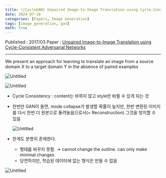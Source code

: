 ```yaml
---
title: \[CycleGAN] Unpaired Image-to-Image Translation using Cycle-Consistent Adversarial Networks
date: 2024-07-18
categories: [Papers, Image Generation]
tags: [image_generation, gan]
math: true
---
```


Published : 2017/03
Paper : [Unpaired Image-to-Image Translation using Cycle-Consistent Adversarial Networks](https://arxiv.org/abs/1703.10593)

---

We present an approach for learning to translate an image from a source domain X to a target domain Y in the absence of paired examples

![Untitled](https://file.notion.so/f/f/cd5446b3-d1e6-4b52-a9c7-209e3f3c6e02/c6838f8d-f871-48aa-857f-1ca9a89e38a0/Untitled.png?table=block&id=9326c586-c563-4105-8a5a-0a549e814beb&spaceId=cd5446b3-d1e6-4b52-a9c7-209e3f3c6e02&expirationTimestamp=1727481600000&signature=0-4W__X6ZiubZdjzmyZ2qKezmJAhI0FTNu03NKqgflc&downloadName=Untitled.png)

![Untitled](https://file.notion.so/f/f/cd5446b3-d1e6-4b52-a9c7-209e3f3c6e02/f3e44a67-6dbf-473e-a98d-5c0b71efa6dd/Untitled.png?table=block&id=303d5921-7dc6-48d5-a14a-08fe66c84933&spaceId=cd5446b3-d1e6-4b52-a9c7-209e3f3c6e02&expirationTimestamp=1727481600000&signature=hRj0NidhEsxM3WF5a98vbLzcaEUKRXw7hNBKCAzjk-U&downloadName=Untitled.png)

- Cycle Consistency : content는 바뀌지 않고 style만 바뀔 수 있게 되는 것
- 한번만 GAN이 돌면, mode collapse가 발생할 확률이 높지만, 한번 변환된 이미지를 다시 한번 더 원본으로 돌려놓음으로서(= Reconstruction) 그것을 방지할 수 있음
    
    ![Untitled](https://file.notion.so/f/f/cd5446b3-d1e6-4b52-a9c7-209e3f3c6e02/f1b815a5-80e8-48e2-8cc6-a9ac6b879c06/Untitled.png?table=block&id=71ab8056-7f51-4aa8-ae0a-c5be7565c71a&spaceId=cd5446b3-d1e6-4b52-a9c7-209e3f3c6e02&expirationTimestamp=1727481600000&signature=NwBRjNKhcwNyGSXo564JnaecrfeUphptTfyhSq4c0_I&downloadName=Untitled.png)
    
- 한계도 분명히 존재한다.
    - 형태를 바꾸지 못함. → cannot change the outline. can only make minimal changes
    - 당연하지만, 학습된 데이터에 없는 형식은 만들 수 없음

![Untitled](https://file.notion.so/f/f/cd5446b3-d1e6-4b52-a9c7-209e3f3c6e02/c17b2263-9b8d-4825-8f94-e953d19ee9e2/Untitled.png?table=block&id=80c3f19c-9081-4c50-a002-76807eedbd66&spaceId=cd5446b3-d1e6-4b52-a9c7-209e3f3c6e02&expirationTimestamp=1727481600000&signature=3-mBKkkdyEbc9e5yu5Bh4HRgH0uzKD5wDRfOgFnHoiE&downloadName=Untitled.png)
